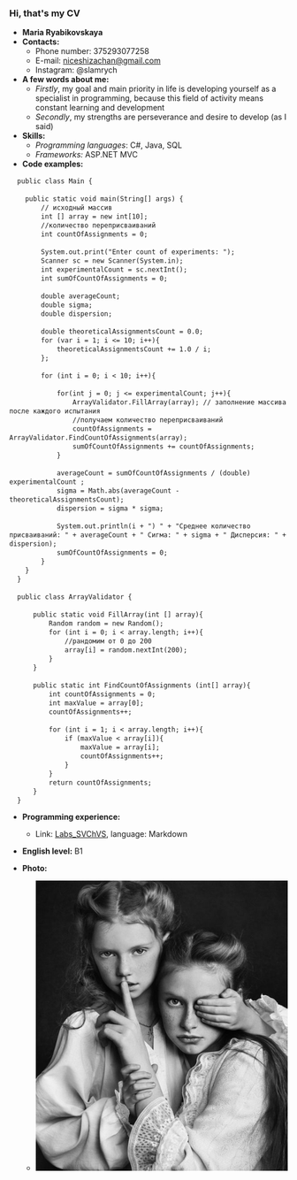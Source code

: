 ### Hi, that's my CV
* __Maria Ryabikovskaya__
* __Contacts:__
  + Phone number: 375293077258
  + E-mail: niceshizachan@gmail.com
  + Instagram: @slamrych
* __A few words about me:__
  + _Firstly_, my goal and main priority in life is developing yourself as a specialist in programming, because this field of activity means constant learning and development
  + _Secondly_, my strengths are perseverance and desire to develop (as I said)
* __Skills:__
  + _Programming languages_: C#, Java, SQL
  + _Frameworks:_ ASP.NET MVC
* __Code examples:__
```
  public class Main {

    public static void main(String[] args) {
        // исходный массив
        int [] array = new int[10];
        //количество переприсваиваний
        int countOfAssignments = 0;

        System.out.print("Enter count of experiments: ");
        Scanner sc = new Scanner(System.in);
        int experimentalCount = sc.nextInt();
        int sumOfCountOfAssignments = 0;

        double averageCount;
        double sigma;
        double dispersion;

        double theoreticalAssignmentsCount = 0.0;
        for (var i = 1; i <= 10; i++){
            theoreticalAssignmentsCount += 1.0 / i;
        };

        for (int i = 0; i < 10; i++){

            for(int j = 0; j <= experimentalCount; j++){
                ArrayValidator.FillArray(array); // заполнение массива после каждого испытания
                //получаем количество переприсваиваний
                countOfAssignments = ArrayValidator.FindCountOfAssignments(array);
                sumOfCountOfAssignments += countOfAssignments;
            }

            averageCount = sumOfCountOfAssignments / (double) experimentalCount ;
            sigma = Math.abs(averageCount - theoreticalAssignmentsCount);
            dispersion = sigma * sigma;

            System.out.println(i + ") " + "Среднее количество присваиваний: " + averageCount + " Сигма: " + sigma + " Дисперсия: " + dispersion);
            sumOfCountOfAssignments = 0;
        }
    }
  }

  public class ArrayValidator {

      public static void FillArray(int [] array){
          Random random = new Random();
          for (int i = 0; i < array.length; i++){
              //рандомим от 0 до 200
              array[i] = random.nextInt(200);
          }
      }

      public static int FindCountOfAssignments (int[] array){
          int countOfAssignments = 0;
          int maxValue = array[0];
          countOfAssignments++;

          for (int i = 1; i < array.length; i++){
              if (maxValue < array[i]){
                  maxValue = array[i];
                  countOfAssignments++;
              }
          }
          return countOfAssignments;
      }
  }
```
* __Programming experience:__
  + Link: [Labs_SVChVS](https://github.com/slamry/Labs_SVChVS), language: Markdown
* __English level:__ B1
* __Photo:__

  + ![photo](/lab1/img/1.jpg)
